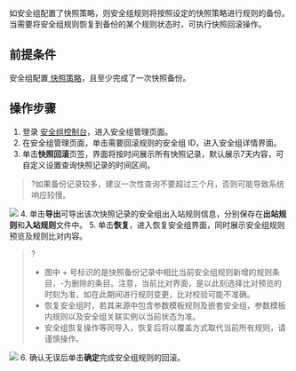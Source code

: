 如安全组配置了快照策略，则安全组规则将按照设定的快照策略进行规则的备份。当需要将安全组规则恢复到备份的某个规则状态时，可执行快照回滚操作。

## 前提条件
安全组配置[ 快照策略](https://cloud.tencent.com/document/product/215/63324)，且至少完成了一次快照备份。

## 操作步骤
1. 登录 [安全组控制台](https://console.cloud.tencent.com/vpc/securitygroup?rid=1&rid=1)，进入安全组管理页面。
2. 在安全组管理页面，单击需要回滚规则的安全组 ID，进入安全组详情界面。
3. 单击**快照回滚**页签，界面将按时间展示所有快照记录，默认展示7天内容，可自定义设置查询快照记录的时间区间。
>?如果备份记录较多，建议一次性查询不要超过三个月，否则可能导致系统响应较慢。
>
![](https://qcloudimg.tencent-cloud.cn/raw/34042b85f07c9394cd5a9ef1dadfa912.png)
4. 单击**导出**可导出该次快照记录的安全组出入站规则信息，分别保存在**出站规则**和**入站规则**文件中。
5. 单击**恢复**，进入恢复安全组界面，同时展示安全组规则预览及规则比对内容。
>?
>+ 图中 + 号标识的是快照备份记录中相比当前安全组规则新增的规则条目，-为删除的条目。注意，当前比对界面，是以此刻选择比对预览的时刻为准，如在此期间进行规则变更，比对校验可能不准确。
>+ 恢复安全组时，若其来源中包含参数模板规则及嵌套安全组，参数模板内规则以及安全组关联实例以当前状态为准。
>+ 安全组恢复操作等同导入，恢复后将以覆盖方式取代当前所有规则，请谨慎操作。
>
![](https://qcloudimg.tencent-cloud.cn/raw/768a37b9a1c72ff214a1c70a1a88d7fd.png)
6. 确认无误后单击**确定**完成安全组规则的回滚。
